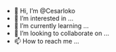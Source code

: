 - 👋 Hi, I’m @Cesarloko
- 👀 I’m interested in ...
- 🌱 I’m currently learning ...
- 💞️ I’m looking to collaborate on ...
- 📫 How to reach me ...

<!---
Cesarloko/Cesarloko is a ✨ special ✨ repository because its `README.md` (this file) appears on your GitHub profile.
You can click the Preview link to take a look at your changes.
--->
